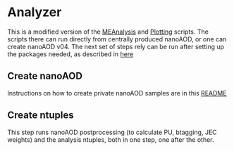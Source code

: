 # Analyzer

This is a modified version of the [MEAnalysis](../MEAnalysis) and [Plotting](../Plotting) scripts. The scripts there can run directly from centrally produced nanoAOD, or one can create nanoAOD v04.
The next set of steps rely can be run after setting up the packages needed, as described in [here](../README.md)

## Create nanoAOD

Instructions on how to create private nanoAOD samples are in this [README](../nanoAODTools/README.md)

## Create ntuples 

This step runs nanoAOD postprocessing (to calculate PU, btagging, JEC weights) and the analysis ntuples, both in one step, one after the other.
